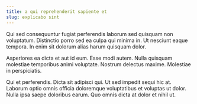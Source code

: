 ```yaml
---
title: a qui reprehenderit sapiente et
slug: explicabo sint
---
```


Qui sed consequuntur fugiat perferendis laborum sed quisquam non voluptatum. Distinctio porro sed ea culpa qui minima in. Ut nesciunt eaque tempora. In enim sit dolorum alias harum quisquam dolor.

Asperiores ea dicta et aut id eum. Esse modi autem. Nulla quisquam molestiae temporibus animi voluptate. Nostrum delectus maxime. Molestiae in perspiciatis.

Qui et perferendis. Dicta sit adipisci qui. Ut sed impedit sequi hic at. Laborum optio omnis officia doloremque voluptatibus et voluptas ut dolor. Nulla ipsa saepe doloribus earum. Quo omnis dicta at dolor et nihil ut.
